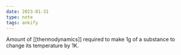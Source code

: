 ```yaml
---
date: 2023-01-31
type: note
tags: ankify
---
```


Amount of [[thermodynamics]] required to make 1g of a substance to change its temperature by 1K.
